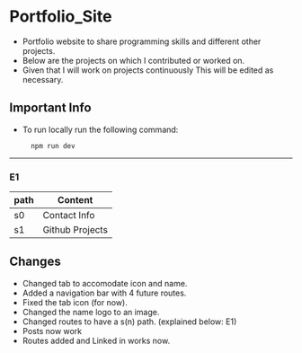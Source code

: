 # Portfolio_Site
+ Portfolio website to share programming skills and different other projects. 
+ Below are the projects on which I contributed or worked on.
+ Given that I will work on projects continuously This will be edited as necessary.


## Important Info
+ To run locally run the following command:
        
        npm run dev

---
### E1

|path|Content|
|------|---------|
|s0|Contact Info|
|s1|Github Projects|
 
 ## Changes    
+ Changed tab to accomodate icon and name.
+ Added a navigation bar with 4 future routes.
+ Fixed the tab icon (for now).
+ Changed the name logo to an image.
+ Changed routes to have a s(n) path. (explained below: E1)
+ Posts now work
+ Routes added and Linked in works now.